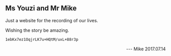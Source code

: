 Ms Youzi and Mr Mike
---

Just a website for the recording of our lives.

Wishing the story be amazing.

```
1ebKx7ez1OqjrLK7u+HQtM/uxL+88r3p
```

<div style="float:right">--- Mike 2017.07.14</div>
